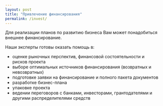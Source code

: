```yaml
---
layout: post
title: "Привлечение финансирования"
permalink: /invest/
---
```


Для реализации планов по развитию бизнеса Вам может понадобиться внешнее финансирование. 

Наши эксперты готовы оказать помощь в:

* оценке рыночных перспектив, финансовой состоятельности и рисков проекта
* выборе оптимальных источников финансирования (возвратных и невозвратных)
* подготовке заявки на финансирование и полного пакета документов
* разработке бизнес-плана
* упаковке проекта
* ведении переговоров с банками, инвесторами, грантодателями и другими распределителями средств
